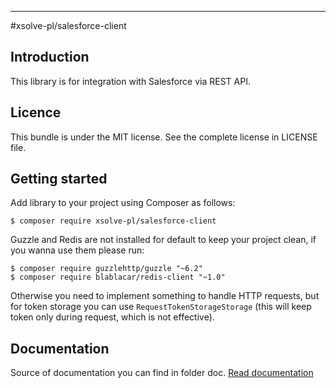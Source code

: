 ----------
#xsolve-pl/salesforce-client

## Introduction
This library is for integration with Salesforce via REST API.

## Licence
This bundle is under the MIT license. See the complete license in LICENSE file.

## Getting started

Add library to your project using Composer as follows:
```
$ composer require xsolve-pl/salesforce-client
```

Guzzle and Redis are not installed for default to keep your project clean, if you wanna use them please run:
```
$ composer require guzzlehttp/guzzle "~6.2"
$ composer require blablacar/redis-client "~1.0"
```
Otherwise you need to implement something to handle HTTP requests, but for token storage you can use `RequestTokenStorageStorage` (this will keep token only during request, which is not effective).

## Documentation
Source of documentation you can find in folder doc.
[Read documentation](doc/README.md)
